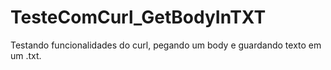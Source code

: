 # TesteComCurl_GetBodyInTXT
Testando funcionalidades do curl, pegando um body e guardando texto em um .txt.
